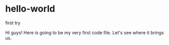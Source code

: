 # hello-world
first try

Hi guys!
Here is going to be my very first code file. Let's see where it brings us.
